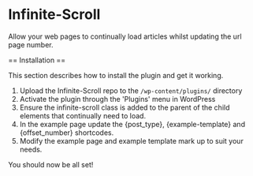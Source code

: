 # Infinite-Scroll
Allow your web pages to continually load articles whilst updating the url page number.

== Installation ==

This section describes how to install the plugin and get it working.

1. Upload the Infinite-Scroll repo to the `/wp-content/plugins/` directory
2. Activate the plugin through the 'Plugins' menu in WordPress
3. Ensure the infinite-scroll class is added to the parent of the child elements that continually need to load.
4. In the example page update the {post_type}, {example-template} and {offset_number} shortcodes.
5. Modify the example page and example template mark up to suit your needs.

You should now be all set!


